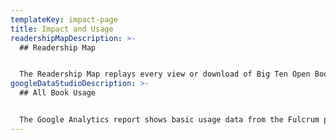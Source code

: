 ```yaml
---
templateKey: impact-page
title: Impact and Usage
readershipMapDescription: >-
  ## Readership Map


  The Readership Map replays every view or download of Big Ten Open Books monographs or media components that occurred the previous four weeks. The Readership Map will be available in June 2023.
googleDataStudioDescription: >-
  ## All Book Usage


  The Google Analytics report shows basic usage data from the Fulcrum platform. This includes users, sessions, pageviews, popular titles, and user location for titles in Big Ten Open Books. For more information, see our FAQ. Usage report will be available in June 2023.
---
```

